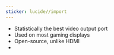 ```yaml
---
sticker: lucide//import
---
```

- Statistically the best video output port
- Used on most gaming displays
- Open-source, unlike HDMI
- 